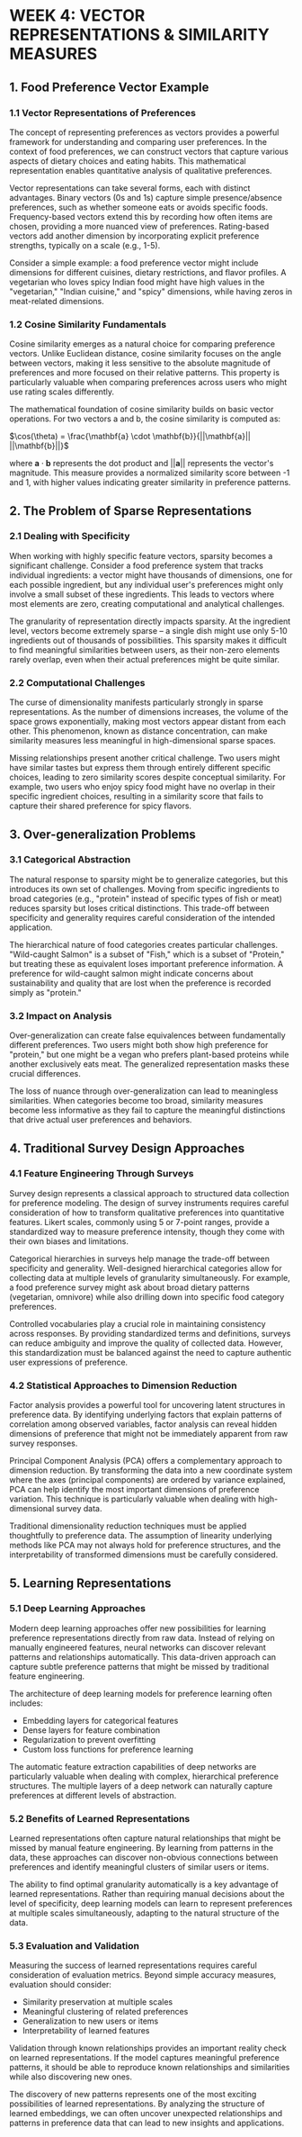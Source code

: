 # WEEK 4: VECTOR REPRESENTATIONS & SIMILARITY MEASURES

## 1. Food Preference Vector Example

### 1.1 Vector Representations of Preferences

The concept of representing preferences as vectors provides a powerful framework for understanding and comparing user preferences. In the context of food preferences, we can construct vectors that capture various aspects of dietary choices and eating habits. This mathematical representation enables quantitative analysis of qualitative preferences.

Vector representations can take several forms, each with distinct advantages. Binary vectors (0s and 1s) capture simple presence/absence preferences, such as whether someone eats or avoids specific foods. Frequency-based vectors extend this by recording how often items are chosen, providing a more nuanced view of preferences. Rating-based vectors add another dimension by incorporating explicit preference strengths, typically on a scale (e.g., 1-5).

Consider a simple example: a food preference vector might include dimensions for different cuisines, dietary restrictions, and flavor profiles. A vegetarian who loves spicy Indian food might have high values in the "vegetarian," "Indian cuisine," and "spicy" dimensions, while having zeros in meat-related dimensions.

### 1.2 Cosine Similarity Fundamentals

Cosine similarity emerges as a natural choice for comparing preference vectors. Unlike Euclidean distance, cosine similarity focuses on the angle between vectors, making it less sensitive to the absolute magnitude of preferences and more focused on their relative patterns. This property is particularly valuable when comparing preferences across users who might use rating scales differently.

The mathematical foundation of cosine similarity builds on basic vector operations. For two vectors a and b, the cosine similarity is computed as:

$\cos(\theta) = \frac{\mathbf{a} \cdot \mathbf{b}}{||\mathbf{a}|| ||\mathbf{b}||}$

where $\mathbf{a} \cdot \mathbf{b}$ represents the dot product and $||\mathbf{a}||$ represents the vector's magnitude. This measure provides a normalized similarity score between -1 and 1, with higher values indicating greater similarity in preference patterns.

## 2. The Problem of Sparse Representations

### 2.1 Dealing with Specificity

When working with highly specific feature vectors, sparsity becomes a significant challenge. Consider a food preference system that tracks individual ingredients: a vector might have thousands of dimensions, one for each possible ingredient, but any individual user's preferences might only involve a small subset of these ingredients. This leads to vectors where most elements are zero, creating computational and analytical challenges.

The granularity of representation directly impacts sparsity. At the ingredient level, vectors become extremely sparse – a single dish might use only 5-10 ingredients out of thousands of possibilities. This sparsity makes it difficult to find meaningful similarities between users, as their non-zero elements rarely overlap, even when their actual preferences might be quite similar.

### 2.2 Computational Challenges

The curse of dimensionality manifests particularly strongly in sparse representations. As the number of dimensions increases, the volume of the space grows exponentially, making most vectors appear distant from each other. This phenomenon, known as distance concentration, can make similarity measures less meaningful in high-dimensional sparse spaces.

Missing relationships present another critical challenge. Two users might have similar tastes but express them through entirely different specific choices, leading to zero similarity scores despite conceptual similarity. For example, two users who enjoy spicy food might have no overlap in their specific ingredient choices, resulting in a similarity score that fails to capture their shared preference for spicy flavors.

## 3. Over-generalization Problems

### 3.1 Categorical Abstraction

The natural response to sparsity might be to generalize categories, but this introduces its own set of challenges. Moving from specific ingredients to broad categories (e.g., "protein" instead of specific types of fish or meat) reduces sparsity but loses critical distinctions. This trade-off between specificity and generality requires careful consideration of the intended application.

The hierarchical nature of food categories creates particular challenges. "Wild-caught Salmon" is a subset of "Fish," which is a subset of "Protein," but treating these as equivalent loses important preference information. A preference for wild-caught salmon might indicate concerns about sustainability and quality that are lost when the preference is recorded simply as "protein."

### 3.2 Impact on Analysis

Over-generalization can create false equivalences between fundamentally different preferences. Two users might both show high preference for "protein," but one might be a vegan who prefers plant-based proteins while another exclusively eats meat. The generalized representation masks these crucial differences.

The loss of nuance through over-generalization can lead to meaningless similarities. When categories become too broad, similarity measures become less informative as they fail to capture the meaningful distinctions that drive actual user preferences and behaviors.

## 4. Traditional Survey Design Approaches

### 4.1 Feature Engineering Through Surveys

Survey design represents a classical approach to structured data collection for preference modeling. The design of survey instruments requires careful consideration of how to transform qualitative preferences into quantitative features. Likert scales, commonly using 5 or 7-point ranges, provide a standardized way to measure preference intensity, though they come with their own biases and limitations.

Categorical hierarchies in surveys help manage the trade-off between specificity and generality. Well-designed hierarchical categories allow for collecting data at multiple levels of granularity simultaneously. For example, a food preference survey might ask about broad dietary patterns (vegetarian, omnivore) while also drilling down into specific food category preferences.

Controlled vocabularies play a crucial role in maintaining consistency across responses. By providing standardized terms and definitions, surveys can reduce ambiguity and improve the quality of collected data. However, this standardization must be balanced against the need to capture authentic user expressions of preference.

### 4.2 Statistical Approaches to Dimension Reduction

Factor analysis provides a powerful tool for uncovering latent structures in preference data. By identifying underlying factors that explain patterns of correlation among observed variables, factor analysis can reveal hidden dimensions of preference that might not be immediately apparent from raw survey responses.

Principal Component Analysis (PCA) offers a complementary approach to dimension reduction. By transforming the data into a new coordinate system where the axes (principal components) are ordered by variance explained, PCA can help identify the most important dimensions of preference variation. This technique is particularly valuable when dealing with high-dimensional survey data.

Traditional dimensionality reduction techniques must be applied thoughtfully to preference data. The assumption of linearity underlying methods like PCA may not always hold for preference structures, and the interpretability of transformed dimensions must be carefully considered.

## 5. Learning Representations

### 5.1 Deep Learning Approaches

Modern deep learning approaches offer new possibilities for learning preference representations directly from raw data. Instead of relying on manually engineered features, neural networks can discover relevant patterns and relationships automatically. This data-driven approach can capture subtle preference patterns that might be missed by traditional feature engineering.

The architecture of deep learning models for preference learning often includes:
- Embedding layers for categorical features
- Dense layers for feature combination
- Regularization to prevent overfitting
- Custom loss functions for preference learning

The automatic feature extraction capabilities of deep networks are particularly valuable when dealing with complex, hierarchical preference structures. The multiple layers of a deep network can naturally capture preferences at different levels of abstraction.

### 5.2 Benefits of Learned Representations

Learned representations often capture natural relationships that might be missed by manual feature engineering. By learning from patterns in the data, these approaches can discover non-obvious connections between preferences and identify meaningful clusters of similar users or items.

The ability to find optimal granularity automatically is a key advantage of learned representations. Rather than requiring manual decisions about the level of specificity, deep learning models can learn to represent preferences at multiple scales simultaneously, adapting to the natural structure of the data.

### 5.3 Evaluation and Validation

Measuring the success of learned representations requires careful consideration of evaluation metrics. Beyond simple accuracy measures, evaluation should consider:
- Similarity preservation at multiple scales
- Meaningful clustering of related preferences
- Generalization to new users or items
- Interpretability of learned features

Validation through known relationships provides an important reality check on learned representations. If the model captures meaningful preference patterns, it should be able to reproduce known relationships and similarities while also discovering new ones.

The discovery of new patterns represents one of the most exciting possibilities of learned representations. By analyzing the structure of learned embeddings, we can often uncover unexpected relationships and patterns in preference data that can lead to new insights and applications. 